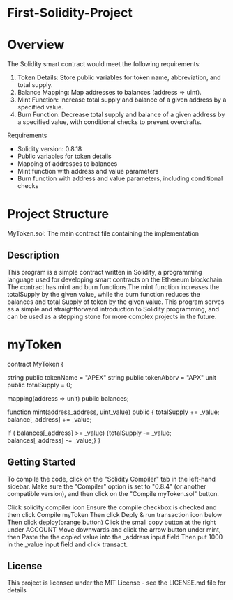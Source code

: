 # First-Solidity-Project


# Overview

The Solidity smart contract would meet the following requirements:

1. Token Details: Store public variables for token name, abbreviation, and total supply.
2. Balance Mapping: Map addresses to balances (address => uint).
3. Mint Function: Increase total supply and balance of a given address by a specified value.
4. Burn Function: Decrease total supply and balance of a given address by a specified value, with conditional checks to prevent overdrafts.

Requirements

- Solidity version: 0.8.18
- Public variables for token details
- Mapping of addresses to balances
- Mint function with address and value parameters
- Burn function with address and value parameters, including conditional checks

# Project Structure

MyToken.sol: The main contract file containing the implementation


## Description

This program is a simple contract written in Solidity, a programming language used for developing smart contracts on the Ethereum blockchain. The contract has mint and burn functions.The mint function increases the totalSupply by the given value, while the burn function reduces the balances and total Supply of token by the given value.
This program serves as a simple and straightforward introduction to Solidity programming, and can be used as a stepping stone for more complex projects in the future.


# myToken 

contract MyToken {

    
string public tokenName = "APEX"
string public tokenAbbrv = "APX"
unit public totalSupply = 0; 


mapping(address => unit) public balances;

function mint(address_address, uint_value) public { 
 totalSupply +=  _value;
balance[_address] += _value;

 If ( balances[_address] >= _value)
{totalSupply -=  _value;
balances[_address] -= _value;}
}
## Getting Started


To compile the code, click on the "Solidity Compiler" tab in the left-hand sidebar. Make sure the "Compiler" option is set to "0.8.4" (or another compatible version), and then click on the "Compile myToken.sol" button.


Click solidity compiler icon
Ensure the compile checkbox is checked and then click Compile myToken
Then click Deply & run transaction icon below
Then click deploy(orange button)
Click the small copy button at the right under ACCOUNT
Move downwards and click the arrow button under mint, then
Paste the the copied value into the  _address input field
Then put 1000 in the _value input field and click transact.


## License

This project is licensed under the MIT License - see the LICENSE.md file for details
